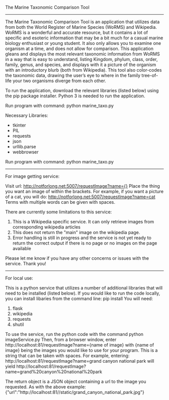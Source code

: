 The Marine Taxonomic Comparison Tool

----------------------------------------------------------------------------------------------------------------------------------------

The Marine Taxonomic Comparison Tool is an application that utilizes data from both the World Register of Marine Species (WoRMS) and 
Wikipedia. WoRMS is a wonderful and accurate resource, but it contains a lot of specific and esoteric information that may be a bit much 
for a casual marine biology enthusiast or young student. It also only allows you to examine one organism at a time, and does not allow 
for comparison. This application gleans and displays the most relevant taxonomic information from WoRMS in a way that is easy to 
understand, listing Kingdom, phylum, class, order, family, genus, and species, and displays with it a picture of the organism with an 
introductory blurb (both from Wikipedia). This tool also color-codes the taxonomic data, drawing the user’s eye to where in the family 
tree-of-life your two organisms diverge from each other.

To run the application, download the relevant libraries (listed below) using the pip package installer. Python 3 is needed to run the 
application. 

Run program with command:
  python marine_taxo.py
  
Necessary Libraries:
  - tkinter
  - PIL
  - requests
  - json
  - urllib.parse
  - webbrowser
  
Run program with command:
  python marine_taxo.py
  
-------------------------------------------------------------------------------------------------------------------------------------------------------------------

For image getting service:

Visit url: 
  http://notforlong.net:5007/requestImage?name={}
Place the thing you want an image of within the brackets. For example, if you want a picture of a cat, you will do:
  http://notforlong.net:5007/requestImage?name=cat
Terms with multiple words can be given with spaces.

There are currently some limitations to this service:
  1. This is a Wikipedia specific service. It can only retrieve images from corresponding wikipedia articles
  2. This does not return the "main" image on the wikipedia page.
  4. Error handling is still in progress and the service is not yet ready to return the correct output if there is no page or no images on the page available

Please let me know if you have any other concerns or issues with the service. Thank you!



------------------------------------------------------------------------------------------------------------------------------------------------------------------------

For local use:

This is a python service that utilizes a number of additional libraries that will need to be installed (listed below). If you would like to run the code locally, you can 
install libaries from the command line:
  pip install <library>
You will need:
  1. flask
  2. wikipedia
  3. requests
  4. shutil
  
To use the service, run the python code with the command 
  python imageService.py
Then, from a browser window, enter
  http://localhost:81/requestImage?name={name of image}
with {name of image} being the images you would like to use for your program. This is a string that can be taken with spaces. For example, entering:
  http://localhost:81/requestImage?name=grand canyon national park
will yield
  http://localhost:81/requestImage?name=grand%20canyon%20national%20park

The return object is a JSON object containing a url to the image you requested. As with the above example:
  {"url":"http://localhost:81//static/grand_canyon_national_park.jpg"}
